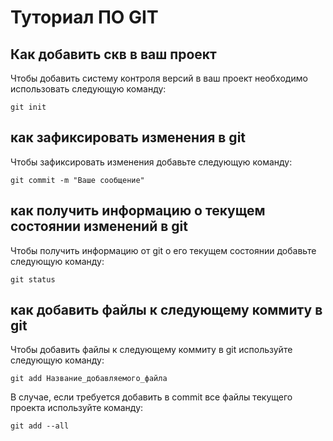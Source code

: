 # Туториал ПО GIT

## Как добавить скв в ваш проект

Чтобы добавить систему контроля версий в ваш проект необходимо использовать следующую команду:

```
git init
```

## как зафиксировать изменения в git

Чтобы зафиксировать изменения добавьте следующую команду:

```
git commit -m "Ваше сообщение"
```

## как получить информацию о текущем состоянии изменений в git

Чтобы получить информацию от git о его текущем состоянии добавьте следующую команду:

```
git status
```

## как добавить файлы к следующему коммиту в git

Чтобы добавить файлы к следующему коммиту в git используйте следующую команду:

```
git add Название_добавляемого_файла
```
В случае, если требуется добавить в commit все файлы текущего проекта используйте команду: 

```
git add --all
```

